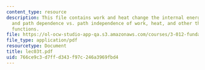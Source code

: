 ```yaml
---
content_type: resource
description: This file contains work and heat change the internal energy of a system
  and path dependence vs. path independence of work, heat, and other thermodynamic
  functions.
file: https://ol-ocw-studio-app-qa.s3.amazonaws.com/courses/3-012-fundamentals-of-materials-science-fall-2005/766ce9c3d7ffd343f97c246a3969fbd4_lec03t.pdf
file_type: application/pdf
resourcetype: Document
title: lec03t.pdf
uid: 766ce9c3-d7ff-d343-f97c-246a3969fbd4
---
```

